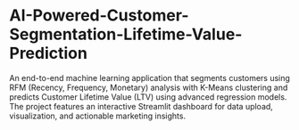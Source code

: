 # AI-Powered-Customer-Segmentation-Lifetime-Value-Prediction
An end-to-end machine learning application that segments customers using RFM (Recency, Frequency, Monetary) analysis with K-Means clustering and predicts Customer Lifetime Value (LTV) using advanced regression models. The project features an interactive Streamlit dashboard for data upload, visualization, and actionable marketing insights.

